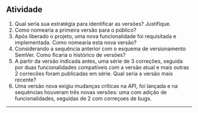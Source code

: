 ## Atividade 

1. Qual seria sua estratégia para identificar as versões? Justifique.
2. Como nomearia a primeira versão para o público?
3. Após liberado o projeto, uma nova funcionalidade foi requisitada e implementada. Como nomearia esta nova versão?
4. Considerando a sequência anterior com o esquema de versionamento SemVer. Como ficaria o histórico de versões?
5. A partir da versão indicada antes, uma série de 3 correções, seguida por duas funcionalidades compatíveis com a versão atual e mais outras 2 correcões foram publicadas em série. Qual seria a versão mais recente?
6. Uma versão nova exigiu mudanças críticas na API, foi lançada e na sequências houveram três novas versões: uma com adição de funcionalidades, seguidas de 2 com correçoes de bugs.

---
